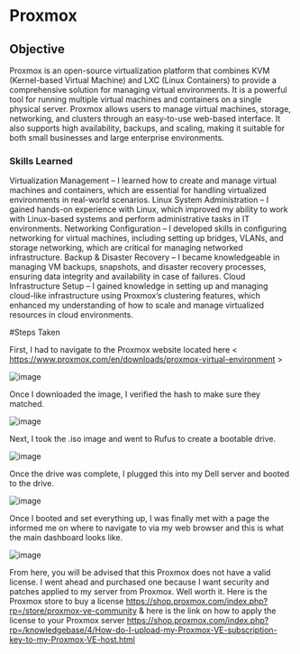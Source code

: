 # Proxmox

## Objective

Proxmox is an open-source virtualization platform that combines KVM (Kernel-based Virtual Machine) and LXC (Linux Containers) to provide a comprehensive solution for managing virtual environments. It is a powerful tool for running multiple virtual machines and containers on a single physical server. Proxmox allows users to manage virtual machines, storage, networking, and clusters through an easy-to-use web-based interface. It also supports high availability, backups, and scaling, making it suitable for both small businesses and large enterprise environments.

### Skills Learned

Virtualization Management – I learned how to create and manage virtual machines and containers, which are essential for handling virtualized environments in real-world scenarios.
Linux System Administration – I gained hands-on experience with Linux, which improved my ability to work with Linux-based systems and perform administrative tasks in IT environments.
Networking Configuration – I developed skills in configuring networking for virtual machines, including setting up bridges, VLANs, and storage networking, which are critical for managing networked infrastructure.
Backup & Disaster Recovery – I became knowledgeable in managing VM backups, snapshots, and disaster recovery processes, ensuring data integrity and availability in case of failures.
Cloud Infrastructure Setup – I gained knowledge in setting up and managing cloud-like infrastructure using Proxmox’s clustering features, which enhanced my understanding of how to scale and manage virtualized resources in cloud environments.



#Steps Taken

First, I had to navigate to the Proxmox website located here < https://www.proxmox.com/en/downloads/proxmox-virtual-environment > 

![image](https://github.com/user-attachments/assets/7ee6029a-9a5c-4a1b-89ed-e8fb051c93e6)


Once I downloaded the image, I verified the hash to make sure they matched. 

![image](https://github.com/user-attachments/assets/770c2039-6720-4230-97b5-0a28898731b9)


Next, I took the .iso image and went to Rufus to create a bootable drive. 

![image](https://github.com/user-attachments/assets/9a98036f-2682-413f-823d-39394f990b86)



Once the drive was complete, I plugged this into my Dell server and booted to the drive. 

![image](https://github.com/user-attachments/assets/ad2e67e2-f856-485d-bd1e-e5fae825608e)


Once I booted and set everything up, I was finally met with a page the informed me on where to navigate to via my web browser and this is what the main dashboard looks like. 

![image](https://github.com/user-attachments/assets/271d3090-3114-41a4-8f17-a0c88ebbaab2)


From here, you will be advised that this Proxmox does not have a valid license. I went ahead and purchased one because I want security and patches applied to my server from Proxmox. Well worth it. Here is the Proxmox store to buy a license <https://shop.proxmox.com/index.php?rp=/store/proxmox-ve-community> & here is the link on how to apply the license to your Proxmox server <https://shop.proxmox.com/index.php?rp=/knowledgebase/4/How-do-I-upload-my-Proxmox-VE-subscription-key-to-my-Proxmox-VE-host.html> 





